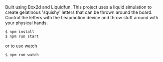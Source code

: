 Built using Box2d and Liquidfun. This project uses a liquid simulation to create gelatinous 'squishy' letters that can be thrown around the board. Control the letters with the Leapmotion device and throw stuff around with your physical hands.

```bash
$ npm install
$ npm run start
```

or to use watch

```bash
$ npm run watch
```
